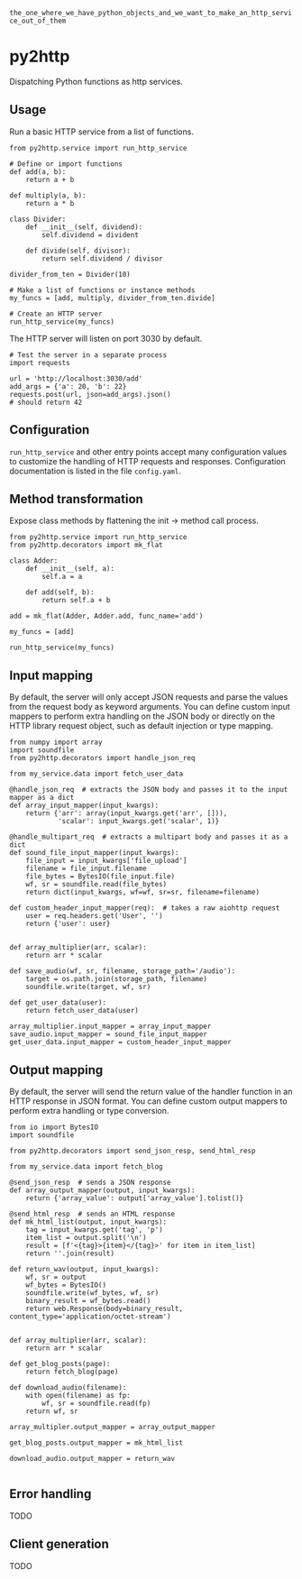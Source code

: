 `the_one_where_we_have_python_objects_and_we_want_to_make_an_http_service_out_of_them`

# py2http
Dispatching Python functions as http services.

## Usage

Run a basic HTTP service from a list of functions.
```
from py2http.service import run_http_service

# Define or import functions
def add(a, b):
    return a + b

def multiply(a, b):
    return a * b

class Divider:
    def __init__(self, dividend):
        self.dividend = divident
    
    def divide(self, divisor):
        return self.dividend / divisor

divider_from_ten = Divider(10)

# Make a list of functions or instance methods
my_funcs = [add, multiply, divider_from_ten.divide]

# Create an HTTP server
run_http_service(my_funcs)
```
The HTTP server will listen on port 3030 by default.
```
# Test the server in a separate process
import requests

url = 'http://localhost:3030/add'
add_args = {'a': 20, 'b': 22}
requests.post(url, json=add_args).json()
# should return 42
```

## Configuration

`run_http_service` and other entry points accept many configuration values to customize the handling of HTTP requests and responses. Configuration documentation is listed in the file `config.yaml`.

## Method transformation

Expose class methods by flattening the init -> method call process.

```
from py2http.service import run_http_service
from py2http.decorators import mk_flat

class Adder:
    def __init__(self, a):
        self.a = a

    def add(self, b):
        return self.a + b

add = mk_flat(Adder, Adder.add, func_name='add')

my_funcs = [add]

run_http_service(my_funcs)
```

## Input mapping

By default, the server will only accept JSON requests and parse the values from the request body as keyword arguments. You can define custom input mappers to perform extra handling on the JSON body or directly on the HTTP library request object, such as default injection or type mapping.

```
from numpy import array
import soundfile
from py2http.decorators import handle_json_req

from my_service.data import fetch_user_data

@handle_json_req  # extracts the JSON body and passes it to the input mapper as a dict
def array_input_mapper(input_kwargs):
    return {'arr': array(input_kwargs.get('arr', [])),
            'scalar': input_kwargs.get('scalar', 1)}

@handle_multipart_req  # extracts a multipart body and passes it as a dict
def sound_file_input_mapper(input_kwargs):
    file_input = input_kwargs['file_upload']
    filename = file_input.filename
    file_bytes = BytesIO(file_input.file)
    wf, sr = soundfile.read(file_bytes)
    return dict(input_kwargs, wf=wf, sr=sr, filename=filename)

def custom_header_input_mapper(req):  # takes a raw aiohttp request
    user = req.headers.get('User', '')
    return {'user': user}


def array_multiplier(arr, scalar):
    return arr * scalar

def save_audio(wf, sr, filename, storage_path='/audio'):
    target = os.path.join(storage_path, filename)
    soundfile.write(target, wf, sr)

def get_user_data(user):
    return fetch_user_data(user)

array_multiplier.input_mapper = array_input_mapper
save_audio.input_mapper = sound_file_input_mapper
get_user_data.input_mapper = custom_header_input_mapper
```

## Output mapping

By default, the server will send the return value of the handler function in an HTTP response in JSON format. You can define custom output mappers to perform extra handling or type conversion.

```
from io import BytesIO
import soundfile

from py2http.decorators import send_json_resp, send_html_resp

from my_service.data import fetch_blog

@send_json_resp  # sends a JSON response
def array_output_mapper(output, input_kwargs):
    return {'array_value': output['array_value'].tolist()}

@send_html_resp  # sends an HTML response
def mk_html_list(output, input_kwargs):
    tag = input_kwargs.get('tag', 'p')
    item_list = output.split('\n')
    result = [f'<{tag}>{item}</{tag}>' for item in item_list]
    return ''.join(result)

def return_wav(output, input_kwargs):
    wf, sr = output
    wf_bytes = BytesIO()
    soundfile.write(wf_bytes, wf, sr)
    binary_result = wf_bytes.read()
    return web.Response(body=binary_result, content_type='application/octet-stream')


def array_multiplier(arr, scalar):
    return arr * scalar

def get_blog_posts(page):
    return fetch_blog(page)

def download_audio(filename):
    with open(filename) as fp:
        wf, sr = soundfile.read(fp)
    return wf, sr

array_multipler.output_mapper = array_output_mapper

get_blog_posts.output_mapper = mk_html_list

download_audio.output_mapper = return_wav


```

## Error handling

TODO

## Client generation

TODO

